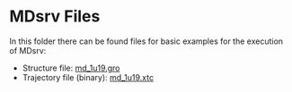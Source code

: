 # MDsrv Files

In this folder there can be found files for basic examples for the execution of MDsrv:

* Structure file: [md_1u19.gro](md_1u19.gro)
* Trajectory file (binary): [md_1u19.xtc](md_1u19.xtc)